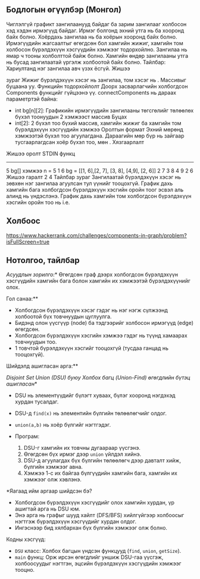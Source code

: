 ## Бодлогын өгүүлбэр (Монгол)

Чиглэлгүй графикт зангилаанууд байдаг ба зарим зангилааг холбосон хэд хэдэн ирмэгүүд байдаг. Ирмэг болгонд эхний утга нь ба хооронд байх болно. Хоёрдахь зангилаа нь ба хоёрын хооронд байх болно. Ирмэгүүдийн жагсаалтыг өгөгдсөн бол хамгийн жижиг, хамгийн том холбосон бүрэлдэхүүн хэсгүүдийн хэмжээг тодорхойлно. Зангилаа нь ямар ч тооны холболттой байж болно. Хамгийн өндөр зангилааны утга нь бусад зангилаатай үргэлж холбоотой байх болно.
Тайлбар: Хариултанд нэг зангилаа авч үзэх ёсгүй.
Жишээ

зураг
Жижиг бүрэлдэхүүн хэсэг нь зангилаа, том хэсэг нь . Массивыг буцаана уу.
Функцийн тодорхойлолт
Доорх засварлагчийн холбогдсон Components функцийг гүйцээнэ үү.
connectComponents нь дараах параметртэй байна:
- int bg[n][2]: Графикийн ирмэгүүдийн зангилааны төгсгөлийг төлөөлөх бүхэл тоонуудын 2 хэмжээст массив
Буцах
- int[2]: 2 бүхэл тоо бүхий массив, хамгийн жижиг ба хамгийн том бүрэлдэхүүн хэсгүүдийн хэмжээ
Оролтын формат
Эхний мөрөнд хэмжээтэй бүхэл тоо агуулагдана.
Дараагийн мөр бүр нь зайгаар тусгаарлагдсан хоёр бүхэл тоо, мөн .
Хязгаарлалт



Жишээ оролт
STDIN функц
----- --------
5 bg[] хэмжээ n = 5
1 6 bg = [[1, 6],[2, 7], [3, 8], [4,9], [2, 6]]
2 7
3 8
4 9
2 6
Жишээ гаралт
2 4
Тайлбар
зураг
Зангилаатай бүрэлдэхүүн хэсэг нь зөвхөн нэг зангилаа агуулсан тул үүнийг тооцохгүй.
График дахь хамгийн бага холбогдсон бүрэлдэхүүн хэсгийн оройн тоог эсвэл аль алинд нь үндэслэнэ.
График дахь хамгийн том холбогдсон бүрэлдэхүүн хэсгийн оройн тоо нь i.e.





## Холбоос

https://www.hackerrank.com/challenges/components-in-graph/problem?isFullScreen=true




## Нотолгоо, тайлбар

 *Асуудлын зорилго:**
Өгөгдсөн граф дээрх холбогдсон бүрэлдэхүүн хэсгүүдийн хамгийн бага болон хамгийн их хэмжээтэй бүрэлдэхүүнийг олох.

Гол санаа:**

* Холбогдсон бүрэлдэхүүн хэсэг гэдэг нь нэг нэгж сүлжээнд холбоотой бүх товчнуудын цуглуулга.
* Бидэнд олон үүсгүүр (node) ба тэдгээрийг холбосон ирмэгүүд (edge) өгөгдсөн.
* Холбогдсон бүрэлдэхүүн хэсгийн хэмжээ гэдэг нь түүнд хамаарах товчнуудын тоо.
* 1 товчтой бүрэлдэхүүн хэсгийг тооцохгүй (тусдаа ганцад нь тооцохгүй).

Шийдэлд ашигласан арга:**

*Disjoint Set Union (DSU) буюу Холбох багц (Union-Find) өгөгдлийн бүтэц ашигласан**

  * DSU нь элементүүдийг бүлэгт хуваах, бүлэг хооронд нэгдэхэд хурдан тусалдаг.
  * DSU-д `find(x)` нь элементийн бүлгийн төлөөлөгчийг олдог.
  * `union(a,b)` нь хоёр бүлгийг нэгтгэдэг.

* Програм:

  1. DSU-г хамгийн их товчны дугаараар үүсгэнэ.
  2. Өгөгдсөн бүх ирмэг дээр `union` үйлдэл хийнэ.
  3. DSU-д агуулагдах бүх бүлгийн төлөөлөгч дээр давталт хийж, бүлгийн хэмжээг авна.
  4. Хэмжээ 1-с их байгаа бүлгүүдийн хамгийн бага, хамгийн их хэмжээг олж хэвлэнэ.

*Яагаад ийм аргаар шийдсэн бэ?

* Холбогдсон бүрэлдэхүүн хэсгүүдийг олох хамгийн хурдан, үр ашигтай арга нь DSU юм.
* Энэ арга нь графыг шууд хайлт (DFS/BFS) хийлгүйгээр холбоосыг нэгтгэж бүрэлдэхүүн хэсгүүдийг хурдан олдог.
* Ингэснээр бид хялбархан бүх бүлгийн хэмжээг олж болно.


Кодны хэсгүүд:

* `DSU` класс: Холбох багцын үндсэн функцууд (`find`, `union`, `getSize`).
* `main` функц: Орж ирсэн өгөгдлийг уншиж DSU-гаа үүсгэж, холбоосуудыг нэгтгэн, эцсийн бүрэлдэхүүн хэсгүүдийн хэмжээг тооцно.
